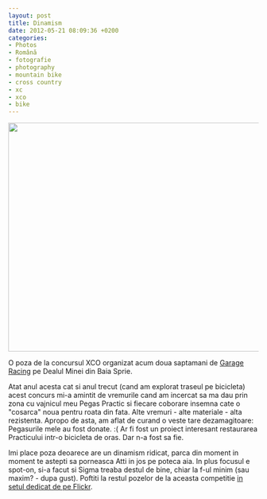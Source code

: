 ```yaml
---
layout: post
title: Dinamism
date: 2012-05-21 08:09:36 +0200
categories:
- Photos
- Română
- fotografie
- photography
- mountain bike
- cross country
- xc
- xco
- bike
---
```

<p><a href="http://www.flickr.com/photos/janos/7156995332/" title="Attila Kupas Deak by János Rusiczki, on Flickr"><img src="http://www.rusiczki.net/wp-content/uploads/2012/05/attila-kupas-deak-garage-racing-xco-693x460.jpg" alt="" title="attila-kupas-deak-garage-racing-xco" width="693" height="460" class="alignnone size-medium wp-image-1559" /></a></p>
<p>O poza de la concursul XCO organizat acum doua saptamani de <a href="http://www.garageracing.ro">Garage Racing</a> pe Dealul Minei din Baia Sprie.</p>
<p>Atat anul acesta cat si anul trecut (cand am explorat traseul pe bicicleta) acest concurs mi-a amintit de vremurile cand am incercat sa ma dau prin zona cu vajnicul meu Pegas Practic si fiecare coborare insemna cate o "cosarca" noua pentru roata din fata. Alte vremuri - alte materiale - alta rezistenta. Apropo de asta, am aflat de curand o veste tare dezamagitoare: Pegasurile mele au fost donate. :( Ar fi fost un proiect interesant restaurarea Practicului intr-o bicicleta de oras. Dar n-a fost sa fie.</p>
<p>Imi place poza deoarece are un dinamism ridicat, parca din moment in moment te astepti sa porneasca Atti in jos pe poteca aia. In plus focusul e spot-on, si-a facut si Sigma treaba destul de bine, chiar la f-ul minim (sau maxim? - dupa gust). Poftiti la restul pozelor de la aceasta competitie <a href="http://www.flickr.com/photos/janos/sets/72157629630687042/">in setul dedicat de pe Flickr</a>.</p>
